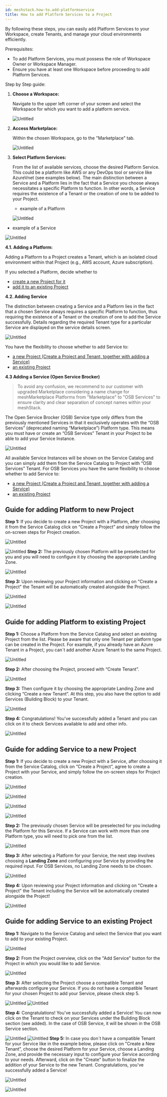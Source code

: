 ```yaml
---
id: meshstack.how-to.add-platformservice
title: How to add Platform Services to a Project
---
```

By following these steps, you can easily add Platform Services to your Workspace, create Tenants, and manage your cloud environments efficiently.

Prerequisites:

- To add Platform Services, you must possess the role of Workspace Owner or Workspace Manager.
- Ensure you have at least one Workspace before proceeding to add Platform Services.

Step by Step guide:

1. **Choose a Workspace:**
    
    Navigate to the upper left corner of your screen and select the Workspace for which you want to add a platform service.
    
    ![Untitled](./assets/marketplace/guide1.png)
    
2. **Access Marketplace:**
    
    Within the chosen Workspace, go to the "Marketplace" tab.
    
    ![Untitled](./assets/marketplace/guide2.png)
    
3. **Select Platform Services:**
    
    From the list of available services, choose the desired Platform Service. This could be a platform like AWS or any DevOps tool or service like AzureVnet (see examples below). The main distinction between a Service and a Platform lies in the fact that a Service you choose always necessitates a specific Platform to function. In other words, a Service requires the existence of a Tenant or the creation of one to be added to your Project. 
    
     
    
    - example of a Platform
    
    ![Untitled](./assets/marketplace/guide3.png)
    

- example of a Service

![Untitled](./assets/marketplace/guide4.png)

**4.1. Adding a Platform:**

Adding a Platform to a Project creates a Tenant, which is an isolated cloud environment within that Project (e.g., AWS account, Azure subscription).

If you selected a Platform, decide whether to

- [create a new Project for it](#guide-for-adding-platform-to-new-project)
- [add it to an existing Project](#guide-for-adding-platform-to-new-project)

**4.2. Adding Service**

The distinction between creating a Service and a Platform lies in the fact that a chosen Service always requires a specific Platform to function, thus requiring the existence of a Tenant or the creation of one to add the Service successfully. Details regarding the required Tenant type for a particular Service are displayed on the service details screen. 

![Untitled](./assets/marketplace/guide5.png)

You have the flexibility to choose whether to add Service to:

- [a new Project (Create a Project and Tenant, together with adding a Service)](#guide-for-adding-service-to-a-new-project)
- [an existing Project](#guide-for-adding-service-to-an-existing-project)

**4.3 Adding a Service (Open Service Brocker)** 

> To avoid any confusion, we recommend to our customer with upgraded Marketplace considering a name change for meshMarketplace Platforms from "Marketplace" to "OSB Services" to ensure clarity and clear separation of concept names within your meshStack.

The Open Service Brocker (OSB) Service type only differs from the previously mentioned Services in that it exclusively operates with the “OSB Services” (deprecated naming “Marketplace”) Platform type. This means you must have or create an “OSB Services” Tenant in your Project to be able to add your Service Instance.

![Untitled](./assets/marketplace/guide6.png)

All available Service Instances will be shown on the Service Catalog and you can simply add them from the Service Catalog to Project with “OSB Services” Tenant. For OSB Services you have the same flexibility to choose whether to add Service to:

- [a new Project (Create a Project and Tenant, together with adding a Service)](#guide-for-adding-service-to-a-new-project)
- [an existing Project](#guide-for-adding-service-to-an-existing-project)

## Guide for adding Platform to new Project

**Step 1:** If you decide to create a new Project with a Platform, after choosing it from the Service Catalog click on “Create a Project”  and simply follow the on-screen steps for Project creation. 

![Untitled](./assets/marketplace/guide7.png)

![Untitled](./assets/marketplace/guide8.png)
**Step 2:** The previously chosen Platform will be preselected for you and you will need to configure it by choosing the appropriate Landing Zone.

![Untitled](./assets/marketplace/guide9.png)

**Step 3:** Upon reviewing your Project information and clicking on "Create a Project" the Tenant will be automatically created alongside the Project.

![Untitled](./assets/marketplace/guide10.png)

![Untitled](./assets/marketplace/guide11.png)

## Guide for adding Platform to existing Project

**Step 1:** Choose a Platform from the Service Catalog and select an existing Project from the list. Please be aware that only one Tenant per platform type can be created in the Project. For example, if you already have an Azure Tenant in a Project, you can´t add another Azure Tenant to the same Project.

![Untitled](./assets/marketplace/guide12.png)

**Step 2:** After choosing the Project, proceed with “Create Tenant”.

![Untitled](./assets/marketplace/guide13.png)

**Step 3:** Then configure it by choosing the appropriate Landing Zone and clicking “Create a new Tenant”. At this step, you also have the option to add Services (Building Block) to your Tenant.

![Untitled](./assets/marketplace/guide14.png)

**Step 4:** Congratulations! You've successfully added a Tenant and you can click on it to check Services available to add and other info.

![Untitled](./assets/marketplace/guide15.png)

## Guide for adding Service to a new Project

**Step 1:** If you decide to create a new Project with a Service, after choosing it from the Service Catalog, click on “Create a Project”, agree to create a Project with your Service, and simply follow the on-screen steps for Project creation. 

![Untitled](./assets/marketplace/guide16.png)

![Untitled](./assets/marketplace/guide17.png)

![Untitled](./assets/marketplace/guide18.png)

![Untitled](./assets/marketplace/guide19.png)

**Step 2:** The previously chosen Service will be preselected for you including the Platform for this Service. If a Service can work with more than one Platform type, you will need to pick one from the list.

![Untitled](./assets/marketplace/guide20.png)

**Step 3:** After selecting a Platform for your Service, the next step involves choosing a **Landing Zone** and configuring your Service by providing the required input. For OSB Services, no Landing Zone needs to be chosen. 

![Untitled](./assets/marketplace/guide21.png)

**Step 4:** Upon reviewing your Project information and clicking on "Create a Project" the Tenant including the Service will be automatically created alongside the Project!

![Untitled](./assets/marketplace/guide22.png)

## Guide for adding Service to an existing Project

**Step 1:** Navigate to the Service Catalog and select the Service that you want to add to your existing Project.

![Untitled](./assets/marketplace/guide23.png)

**Step 2:** From the Project overview, click on the "Add Service" button for the Project in which you would like to add Service.

![Untitled](./assets/marketplace/guide24.png)

**Step 3:** After selecting the Project choose a compatible Tenant and afterwards configure your Service. If you do not have a compatible Tenant for your chosen Project to add your Service, please check step 5.  

![Untitled](./assets/marketplace/guide25.png)
![Untitled](./assets/marketplace/guide26.png)

**Step 4:** Congratulations! You've successfully added a Service! You can now click on the Tenant to check on your Services under the Building Block section (see added). In the case of OSB Service, it will be shown in the OSB Service section.

![Untitled](./assets/marketplace/guide27.png)
![Untitled](./assets/marketplace/guide28.png)
**Step 5:** In case you don´t have a compatible Tenant for your Service like in the example below, please click on "Create a New Tenant”, choose the desired Platform for your Service, choose a Landing Zone, and provide the necessary input to configure your Service according to your needs. Afterward, click on the "Create" button to finalize the addition of your Service to the new Tenant. Congratulations, you've successfully added a Service!

![Untitled](./assets/marketplace/guide29.png)

![Untitled](./assets/marketplace/guide30.png)